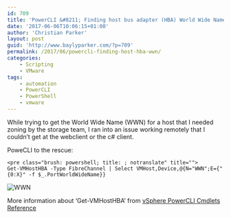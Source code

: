 ```yaml
---
id: 709
title: 'PowerCLI &#8211; Finding host bus adapter (HBA) World Wide Name (WWN)'
date: '2017-06-06T10:06:15+01:00'
author: 'Christian Parker'
layout: post
guid: 'http://www.baylyparker.com/?p=709'
permalink: /2017/06/powercli-finding-host-hba-wwn/
categories:
    - Scripting
    - VMware
tags:
    - automation
    - PowerCLI
    - PowerShell
    - vmware
---
```


While trying to get the World Wide Name (WWN) for a host that I needed zoning by the storage team, I ran into an issue working remotely that I couldn’t get at the webclient or the c# client.

PoweCLI to the rescue:

```
<pre class="brush: powershell; title: ; notranslate" title="">
Get-VMHostHBA -Type FibreChannel | Select VMHost,Device,@{N="WWN";E={"{0:X}" -f $_.PortWorldWideName}}
```

![WWN](https://i0.wp.com/www.baylyparker.com/wp-content/uploads/2017/06/wwn.png?resize=1408%2C155)

More information about ‘Get-VMHostHBA’ from [vSphere PowerCLI Cmdlets Reference](https://www.vmware.com/support/developer/PowerCLI/PowerCLI41U1/html/Get-VMHostHba.html)